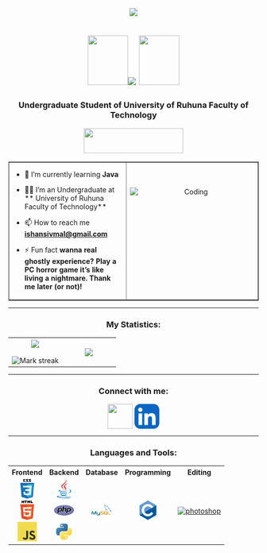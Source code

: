 <p align="center"><picture align="center"><img align="center" src = "https://github.com/7oSkaaa/7oSkaaa/blob/main/Images/about_me.gif?raw=true" width = 50px></picture></p>
<h1 align="center"><img height="100" width="81" src="https://github.com/JayantGoel001/JayantGoel001/blob/master/WEBP/left.webp"><img id="typing-text" src="https://readme-typing-svg.herokuapp.com?color=%2336BCF7&size=35&center=true&vCenter=true&width=650&height=100&lines=Hi+%F0%9F%91%8B%2C+I'm+Ishan+Sivmal">
<img height="100" width="81" src="https://github.com/JayantGoel001/JayantGoel001/blob/master/WEBP/right.webp"></h1>
<h3 align="center">Undergraduate Student of University of Ruhuna  Faculty of Technology </h3>
<p align="center">
  <img src="https://komarev.com/ghpvc/?username=ishansivmal&label=Profile%20views&color=0e75b6&style=flat" width="200" height="50" />
</p>


<table align="center" border="none" border="0">
<tr border="none">
<td width="50%" align="left">
 
- 🌱 I’m currently learning **Java**

- 🧑‍🎓 I’m an Undergraduate at ** University of Ruhuna  Faculty of Technology**


- 📫 How to reach me **ishansivmal@gmail.com**
  
- ⚡ Fun fact **wanna real ghostly experience? Play a PC horror game it’s like living a nightmare. Thank me later (or not)!**

</td>
<td width="50%" align="center">
<img align="center" alt="Coding" width="250" height="150" src="https://media2.giphy.com/media/v1.Y2lkPTc5MGI3NjExb2dpdmdtN3B4dXQ3aHZjang0bnE5dG1lcng2NXl1ZHE5aXo1Y29lYyZlcD12MV9pbnRlcm5hbF9naWZfYnlfaWQmY3Q9Zw/bAQH7WXKqtIBrPs7sR/giphy.webp" style="display:block; overflow:hidden;"/>




<h3 align="center">
  
</h3>

  
  </td>
</tr>
</table>

---

<h3 align="center">My Statistics:</h3>

<p align="center">
<table align="center">
<tr border="none">
<td width="50%" align="center">
  
  <img  align="center"  src="https://github-readme-stats.vercel.app/api?username=ishansivmal&theme=dark&show_icons=true&count_private=true" />
  <br></br>
  <img  title="🔥 Get streak stats for your profile at git.io/streak-stats" alt="Mark streak" src="https://github-readme-streak-stats.herokuapp.com/?user=ishansivmal&theme=dark&hide_border=false" /> 
</td>
<td width="50%" align="center">

  <img  align="center"  src="https://github-readme-stats.anuraghazra1.vercel.app/api/top-langs/?username=ishansivmal&theme=dark&hide_border=false&no-bg=true&no-frame=true&langs_count=10"/>
  
  </td>
</tr>
</table>


---

<h3 align="center">Connect with me:</h3>
<p align="center">
<a href="https://www.facebook.com/ishan.sivmal?mibextid=ZbWKwL" target="blank"><img align="center" src="https://raw.githubusercontent.com/rahuldkjain/github-profile-readme-generator/master/src/images/icons/Social/facebook.svg"  height="50" width="50" /></a>
<a href="https://www.linkedin.com/in/ishan-sivmal-9a8035298?utm_source=share&utm_campaign=share_via&utm_content=profile&utm_medium=android_app" target="blank"><img align="center" src="https://github.com/tandpfun/skill-icons/blob/main/icons/LinkedIn.svg"  height="50" width="50" /></a>



</p>

---

<h3 align="center">Languages and Tools:</h3>


<table align="center">
  <tr>
    <th>Frontend</th>
    <th>Backend</th>
    <th>Database</th>
    <th>Programming</th>
    <th>Editing</th>
  </tr>
  <tr>
    <td align="center">
      <a href="https://www.w3schools.com/css/" target="_blank" rel="noreferrer">
        <img src="https://raw.githubusercontent.com/devicons/devicon/master/icons/css3/css3-original-wordmark.svg" alt="css3" width="40" height="40"/>
      </a><br>
      <a href="https://www.w3.org/html/" target="_blank" rel="noreferrer">
        <img src="https://raw.githubusercontent.com/devicons/devicon/master/icons/html5/html5-original-wordmark.svg" alt="html5" width="40" height="40"/>
      </a><br>
      <a href="https://developer.mozilla.org/en-US/docs/Web/JavaScript" target="_blank" rel="noreferrer">
        <img src="https://raw.githubusercontent.com/devicons/devicon/master/icons/javascript/javascript-original.svg" alt="javascript" width="40" height="40"/>
      </a>
    </td>
    <td align="center">
      <a href="https://www.java.com" target="_blank" rel="noreferrer">
        <img src="https://raw.githubusercontent.com/devicons/devicon/master/icons/java/java-original.svg" alt="java" width="40" height="40"/>
      </a><br>
      <a href="https://www.php.net" target="_blank" rel="noreferrer">
        <img src="https://raw.githubusercontent.com/devicons/devicon/master/icons/php/php-original.svg" alt="php" width="40" height="40"/>
      </a><br>
      <a href="https://www.python.org" target="_blank" rel="noreferrer">
        <img src="https://raw.githubusercontent.com/devicons/devicon/master/icons/python/python-original.svg" alt="python" width="40" height="40"/>
      </a>
    </td>
    <td align="center">
      <a href="https://www.mysql.com/" target="_blank" rel="noreferrer">
        <img src="https://raw.githubusercontent.com/devicons/devicon/master/icons/mysql/mysql-original-wordmark.svg" alt="mysql" width="40" height="40"/>
      </a>
    </td>
    <td align="center">
      <a href="https://www.cprogramming.com/" target="_blank" rel="noreferrer">
        <img src="https://raw.githubusercontent.com/devicons/devicon/master/icons/c/c-original.svg" alt="c" width="40" height="40"/>
      </a>
    </td>
    <td align="center">
      <a href="https://www.photoshop.com/en" target="_blank" rel="noreferrer">
        <img src="https://github.com/Scar1109/skill-icons/blob/Scar1109/icons/Photoshop.svg" alt="photoshop" width="50" height="50"/>
      </a>
    </td>

    
  </tr>
</table>







